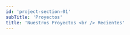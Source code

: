 ```yaml
---
id: 'project-section-01'
subTitle: 'Proyectos'
title: 'Nuestros Proyectos <br /> Recientes'
---
```

